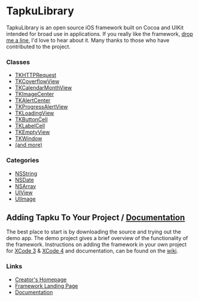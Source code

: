 TapkuLibrary
============
TapkuLibrary is an open source iOS framework built on Cocoa and UIKit intended for broad use in applications. If you really like the framework, [drop me a line](http://devinsheaven.com/about#contact), I'd love to hear about it. Many thanks to those who have contributed to the project.


### Classes

* [TKHTTPRequest](https://github.com/devinross/tapkulibrary/blob/master/src/TapkuLibrary/TKHTTPRequest.h)
* [TKCoverflowView](https://github.com/devinross/tapkulibrary/tree/master/src/TapkuLibrary/TKCoverflowView.h)
* [TKCalendarMonthView](https://github.com/devinross/tapkulibrary/tree/master/src/TapkuLibrary/TKCalendarMonthView.h)
* [TKImageCenter](https://github.com/devinross/tapkulibrary/tree/master/src/TapkuLibrary/TKImageCenter.h)
* [TKAlertCenter](https://github.com/devinross/tapkulibrary/tree/master/src/TapkuLibrary/TKAlertCenter.h)
* [TKProgressAlertView](https://github.com/devinross/tapkulibrary/tree/master/src/TapkuLibrary/TKProgressAlertView.h)
* [TKLoadingView](https://github.com/devinross/tapkulibrary/tree/master/src/TapkuLibrary/TKLoadingView.h)
* [TKButtonCell](https://github.com/devinross/tapkulibrary/tree/master/src/TapkuLibrary/TKButtonCell.h)
* [TKLabelCell](https://github.com/devinross/tapkulibrary/tree/master/src/TapkuLibrary/TKLabelCell.h)
* [TKEmptyView](https://github.com/devinross/tapkulibrary/tree/master/src/TapkuLibrary/TKEmptyView.h)
* [TKWindow](https://github.com/devinross/tapkulibrary/tree/master/src/TapkuLibrary/TKWindow.h)
* [(and more)](https://github.com/devinross/tapkulibrary/tree/master/src/TapkuLibrary)

### Categories

* [NSString](https://github.com/devinross/tapkulibrary/tree/master/src/TapkuLibrary/NSString+TKCategory.h)
* [NSDate](https://github.com/devinross/tapkulibrary/tree/master/src/TapkuLibrary/NSDate+TKCategory.h)
* [NSArray](https://github.com/devinross/tapkulibrary/tree/master/src/TapkuLibrary/NSArray+TKCategory.h)
* [UIView](https://github.com/devinross/tapkulibrary/tree/master/src/TapkuLibrary/UIView+TKCategory.h)
* [UIImage](https://github.com/devinross/tapkulibrary/tree/master/src/TapkuLibrary/UIImage+TKCategory.h)


## Adding Tapku To Your Project / [Documentation](http://wiki.github.com/devinross/tapkulibrary/)

The best place to start is by downloading the source and trying out the demo app. The demo project gives a brief overview of the functionality of the framework. Instructions on adding the framework in your own project for [XCode 3](https://github.com/devinross/tapkulibrary/wiki/Adding-Tapku-to-Your-Project-in-XCode-3) & [XCode 4](https://github.com/devinross/tapkulibrary/wiki/Adding-Tapku-to-Your-Project-in-XCode-4)  and documentation, can be found on the [wiki](http://wiki.github.com/devinross/tapkulibrary/).


### Links

* [Creator's Homepage](http://devinsheaven.com)
* [Framework Landing Page](http://tapku.com)
* [Documentation](http://wiki.github.com/devinross/tapkulibrary/)
